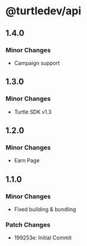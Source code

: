 # @turtledev/api

## 1.4.0

### Minor Changes

- Campaign support

## 1.3.0

### Minor Changes

- Turtle SDK v1.3

## 1.2.0

### Minor Changes

- Earn Page

## 1.1.0

### Minor Changes

- Fixed building & bundling

### Patch Changes

- 199253e: Initial Commit
